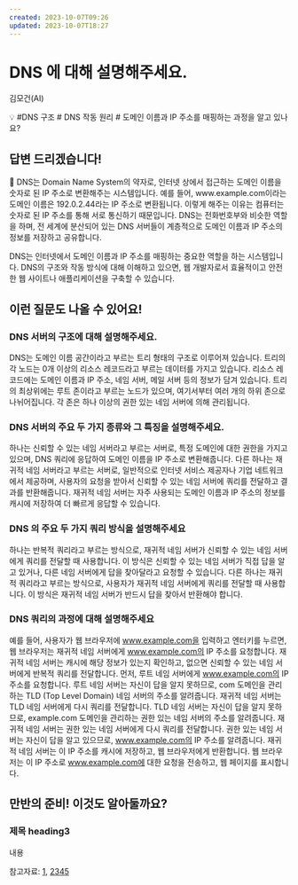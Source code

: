 ```yaml
---
created: 2023-10-07T09:26
updated: 2023-10-07T18:27
---
```

# DNS 에 대해 설명해주세요.

김모건(AI)

💡 #DNS 구조 # DNS 작동 원리 # 도메인 이름과 IP 주소를 매핑하는 과정을 알고 있나요?

## **답변 드리겠습니다!**

<aside>
📌 DNS는 Domain Name System의 약자로, 인터넷 상에서 접근하는 도메인 이름을 숫자로 된 IP 주소로 변환해주는 시스템입니다. 예를 들어, www.example.com이라는 도메인 이름은 192.0.2.44라는 IP 주소로 변환됩니다. 이렇게 해주는 이유는 컴퓨터는 숫자로 된 IP 주소를 통해 서로 통신하기 때문입니다. DNS는 전화번호부와 비슷한 역할을 하며, 전 세계에 분산되어 있는 DNS 서버들이 계층적으로 도메인 이름과 IP 주소의 정보를 저장하고 공유합니다.

</aside>

DNS는 인터넷에서 도메인 이름과 IP 주소를 매핑하는 중요한 역할을 하는 시스템입니다. DNS의 구조와 작동 방식에 대해 이해하고 있으면, 웹 개발자로서 효율적이고 안전한 웹 사이트나 애플리케이션을 구축할 수 있습니다.

## **이런 질문도 나올 수 있어요!**

### DNS 서버의 구조에 대해 설명해주세요.

DNS는 도메인 이름 공간이라고 부르는 트리 형태의 구조로 이루어져 있습니다. 트리의 각 노드는 0개 이상의 리소스 레코드라고 부르는 데이터를 가지고 있습니다. 리소스 레코드에는 도메인 이름과 IP 주소, 네임 서버, 메일 서버 등의 정보가 담겨 있습니다. 트리의 최상위에는 루트 존이라고 부르는 노드가 있으며, 여기서부터 여러 개의 하위 존으로 나뉘어집니다. 각 존은 하나 이상의 권한 있는 네임 서버에 의해 관리됩니다.

### DNS 서버의 주요 두 가지 종류와 그 특징을 설명해주세요.

하나는 신뢰할 수 있는 네임 서버라고 부르는 서버로, 특정 도메인에 대한 권한을 가지고 있으며, DNS 쿼리에 응답하여 도메인 이름을 IP 주소로 변환해줍니다. 다른 하나는 재귀적 네임 서버라고 부르는 서버로, 일반적으로 인터넷 서비스 제공자나 기업 네트워크에서 제공하며, 사용자의 요청을 받아서 신뢰할 수 있는 네임 서버에 쿼리를 전달하고 결과를 반환해줍니다. 재귀적 네임 서버는 자주 사용되는 도메인 이름과 IP 주소의 정보를 캐시에 저장하여 더 빠르게 응답할 수 있습니다.

### DNS 의 주요 두 가지 쿼리 방식을 설명해주세요

하나는 반복적 쿼리라고 부르는 방식으로, 재귀적 네임 서버가 신뢰할 수 있는 네임 서버에게 쿼리를 전달할 때 사용합니다. 이 방식은 신뢰할 수 있는 네임 서버가 직접 답을 알고 있거나, 다른 네임 서버에게 답을 찾아달라고 요청할 수 있습니다. 다른 하나는 재귀적 쿼리라고 부르는 방식으로, 사용자가 재귀적 네임 서버에게 쿼리를 전달할 때 사용합니다. 이 방식은 재귀적 네임 서버가 반드시 답을 찾아서 반환해야 합니다.

### DNS 쿼리의 과정에 대해 설명해주세요

예를 들어, 사용자가 웹 브라우저에 www.example.com을 입력하고 엔터키를 누르면, 웹 브라우저는 재귀적 네임 서버에게 www.example.com의 IP 주소를 요청합니다. 재귀적 네임 서버는 캐시에 해당 정보가 있는지 확인하고, 없으면 신뢰할 수 있는 네임 서버에게 반복적 쿼리를 전달합니다. 먼저, 루트 네임 서버에게 www.example.com의 IP 주소를 요청합니다. 루트 네임 서버는 자신이 답을 알지 못하므로, com 도메인을 관리하는 TLD (Top Level Domain) 네임 서버의 주소를 알려줍니다. 재귀적 네임 서버는 TLD 네임 서버에게 다시 쿼리를 전달합니다. TLD 네임 서버는 자신이 답을 알지 못하므로, example.com 도메인을 관리하는 권한 있는 네임 서버의 주소를 알려줍니다. 재귀적 네임 서버는 권한 있는 네임 서버에게 다시 쿼리를 전달합니다. 권한 있는 네임 서버는 자신이 답을 알고 있으므로, www.example.com의 IP 주소를 알려줍니다. 재귀적 네임 서버는 이 IP 주소를 캐시에 저장하고, 웹 브라우저에게 반환합니다. 웹 브라우저는 이 IP 주소로 www.example.com에 대한 요청을 전송하고, 웹 페이지를 표시합니다.

## **만반의 준비! 이것도 알아둘까요?**

### **제목 heading3**

내용

참고자료: [1](https://aws.amazon.com/ko/route53/what-is-dns/), [2](https://ko.wikipedia.org/wiki/%EB%8F%84%EB%A9%94%EC%9D%B8_%EB%84%A4%EC%9E%84_%EC%8B%9C%EC%8A%A4%ED%85%9C)[3](https://icarus8050.tistory.com/31)[4](https://m.blog.naver.com/xptmffk1/222993781884)[5](https://www.cloudflare.com/ko-kr/learning/dns/what-is-dns/)
